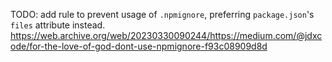 TODO: add rule to prevent usage of `.npmignore`, preferring `package.json`'s `files` attribute instead. https://web.archive.org/web/20230330090244/https://medium.com/@jdxcode/for-the-love-of-god-dont-use-npmignore-f93c08909d8d
